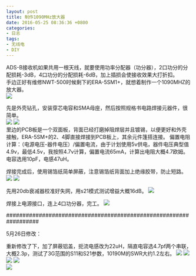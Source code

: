 ```yaml
---
layout: post
title: 制作1090MHz放大器
date: 2016-05-25 08:36:36 +0800
categories:
- 日志
tags:
- 无线电
- DIY
---
```


ADS-B接收机如果共用一根天线，就要使用功率分配器（功分器），2口功分的分配损耗-3dB，4口功分的分配损耗-6dB，加上插损会使接收效果大打折扣。    
手边正好有维修NWT-500时候剩下的ERA-5SM1+，就想着制作一个1090MHZ的放大器。        
![](http://i1328.photobucket.com/albums/w532/xwlogic/1_zpslcomfgcq.jpg)

先是外壳钻孔，安装穿芯电容和SMA母座，然后按照规格书电路焊接元器件，很简单。    
![](http://i1328.photobucket.com/albums/w532/xwlogic/2_zpsqcgompjj.jpg)
![](http://i1328.photobucket.com/albums/w532/xwlogic/IMG_4567_zpsvxpq9vwv.jpg)    
里边的PCB板是一个双面板，背面已经打磨掉阻焊层并且镀锡，以便更好和外壳接触，ERA-5SM+的2、4脚直接焊接到PCB板上，其余元件篷搭连接。
偏置电阻计算：（电源电压-器件电压）/偏置电流，由于计划使用5v供电，器件电压典型值4.9v，最低4.5v，我按照4.7v计算，偏置电流65mA，计算出电阻大概4.7欧姆。电容选用10pF，电感47uH。

焊接完成后，使用锡箔纸简单屏蔽，注意锡箔纸背面加上绝缘胶带，防止短路。
![](http://i1328.photobucket.com/albums/w532/xwlogic/IMG_4571_zpsvjbqokya.jpg) 
![](http://i1328.photobucket.com/albums/w532/xwlogic/IMG_4570_zpsk674xkld.jpg)     

先用20db衰减器校准好失网，用s21模式测试增益大概16dB。
![](http://i1328.photobucket.com/albums/w532/xwlogic/S21_16_05_25%2013_00_03_zps6u4e17au.png)     

焊接上电源接口，连上4口功分器，完工。
![](http://i1328.photobucket.com/albums/w532/xwlogic/IMG_4572_zpsrilytsw6.jpg)     

##################################################################


5月26日修改：

重新修改了下，加了屏蔽铝盖，扼流电感改为22uH，隔直电容选4.7pf两个串联，大概2.3p，测试了3G范围的S11和S21参数，10190M的SWR大约1.2左右。
![](http://i1328.photobucket.com/albums/w532/xwlogic/IMG_4573_zpsugvr7vnd.jpg) 
![](http://i1328.photobucket.com/albums/w532/xwlogic/IMG_4574_zpsayog3erk.jpg)     
![](http://i1328.photobucket.com/albums/w532/xwlogic/S21_16_05_26%2012_43_22_zpsyhz0qxtq.png) 
![](http://i1328.photobucket.com/albums/w532/xwlogic/S11_Loss_16_05_26%2012_37_19_zpskqzeghnu.png)     
![](http://i1328.photobucket.com/albums/w532/xwlogic/S11_VSWR_16_05_26%2012_37_09_zpslaawky4j.png)     

